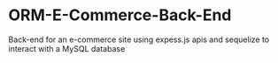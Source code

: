 # ORM-E-Commerce-Back-End
Back-end for an e-commerce site using expess.js apis and sequelize to interact with a MySQL database
